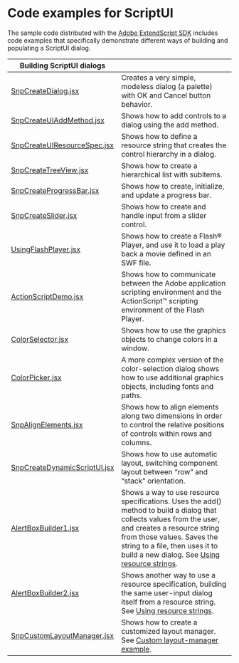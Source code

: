 # Code examples for ScriptUI

The sample code distributed with the [Adobe ExtendScript SDK](https://github.com/Adobe-CEP/CEP-Resources/tree/master/ExtendScript-Toolkit) includes code examples that specifically
demonstrate different ways of building and populating a ScriptUI dialog.

| **Building ScriptUI dialogs**                                                                                                                               |                                                                                                                                                                                                                                                                                                                           |
|-------------------------------------------------------------------------------------------------------------------------------------------------------------|---------------------------------------------------------------------------------------------------------------------------------------------------------------------------------------------------------------------------------------------------------------------------------------------------------------------------|
| [SnpCreateDialog.jsx](https://github.com/Adobe-CEP/CEP-Resources/blob/master/ExtendScript-Toolkit/Samples/javascript/SnpCreateDialog.jsx)                   | Creates a very simple, modeless dialog (a palette) with OK and Cancel button behavior.                                                                                                                                                                                                                                    |
| [SnpCreateUIAddMethod.jsx](https://github.com/Adobe-CEP/CEP-Resources/blob/master/ExtendScript-Toolkit/Samples/javascript/SnpCreateUIAddMethod.jsx)         | Shows how to add controls to a dialog using the add method.                                                                                                                                                                                                                                                               |
| [SnpCreateUIResourceSpec.jsx](https://github.com/Adobe-CEP/CEP-Resources/blob/master/ExtendScript-Toolkit/Samples/javascript/SnpCreateUIResourceSpec.jsx)   | Shows how to define a resource string that creates the control hierarchy in a dialog.                                                                                                                                                                                                                                     |
| [SnpCreateTreeView.jsx](https://github.com/Adobe-CEP/CEP-Resources/blob/master/ExtendScript-Toolkit/Samples/javascript/SnpCreateTreeView.jsx)               | Shows how to create a hierarchical list with subitems.                                                                                                                                                                                                                                                                    |
| [SnpCreateProgressBar.jsx](https://github.com/Adobe-CEP/CEP-Resources/blob/master/ExtendScript-Toolkit/Samples/javascript/SnpCreateProgressBar.jsx)         | Shows how to create, initialize, and update a progress bar.                                                                                                                                                                                                                                                               |
| [SnpCreateSlider.jsx](https://github.com/Adobe-CEP/CEP-Resources/blob/master/ExtendScript-Toolkit/Samples/javascript/SnpCreateSlider.jsx)                   | Shows how to create and handle input from a slider control.                                                                                                                                                                                                                                                               |
| [UsingFlashPlayer.jsx](https://github.com/Adobe-CEP/CEP-Resources/blob/master/ExtendScript-Toolkit/Samples/javascript/UsingFlashPlayer.jsx)                 | Shows how to create a Flash® Player, and use it to load a play back a movie defined in an SWF file.                                                                                                                                                                                                                       |
| [ActionScriptDemo.jsx](https://github.com/Adobe-CEP/CEP-Resources/blob/master/ExtendScript-Toolkit/Samples/javascript/ActionScriptDemo.jsx)                 | Shows how to communicate between the Adobe application scripting environment and the ActionScript™ scripting environment of the Flash Player.                                                                                                                                                                             |
| [ColorSelector.jsx](https://github.com/Adobe-CEP/CEP-Resources/blob/master/ExtendScript-Toolkit/Samples/javascript/ColorSelector.jsx)                       | Shows how to use the graphics objects to change colors in a window.                                                                                                                                                                                                                                                       |
| [ColorPicker.jsx](https://github.com/Adobe-CEP/CEP-Resources/blob/master/ExtendScript-Toolkit/Samples/javascript/ColorPicker.jsx)                           | A more complex version of the color-selection dialog shows how to use additional graphics objects, including fonts and paths.                                                                                                                                                                                             |
| [SnpAlignElements.jsx](https://github.com/Adobe-CEP/CEP-Resources/blob/master/ExtendScript-Toolkit/Samples/javascript/SnpAlignElements.jsx)                 | Shows how to align elements along two dimensions in order to control the relative positions of controls within rows and columns.                                                                                                                                                                                          |
| [SnpCreateDynamicScriptUI.jsx](https://github.com/Adobe-CEP/CEP-Resources/blob/master/ExtendScript-Toolkit/Samples/javascript/SnpCreateDynamicScriptUI.jsx) | Shows how to use automatic layout, switching component layout between “row” and “stack” orientation.                                                                                                                                                                                                                      |
| [AlertBoxBuilder1.jsx](https://github.com/Adobe-CEP/CEP-Resources/blob/master/ExtendScript-Toolkit/Samples/javascript/AlertBoxBuilder1.jsx)                 | Shows a way to use resource specifications. Uses the add() method to build a dialog that collects values from the user, and creates a resource string from those values. Saves the string to a file, then uses it to build a new dialog. See [Using resource strings](resource-specifications.md#using-resource-strings). |
| [AlertBoxBuilder2.jsx](https://github.com/Adobe-CEP/CEP-Resources/blob/master/ExtendScript-Toolkit/Samples/javascript/AlertBoxBuilder2.jsx)                 | Shows another way to use a resource specification, building the same user-input dialog itself from a resource string. See [Using resource strings](resource-specifications.md#using-resource-strings).                                                                                                                    |
| [SnpCustomLayoutManager.jsx](https://github.com/Adobe-CEP/CEP-Resources/blob/master/ExtendScript-Toolkit/Samples/javascript/SnpCustomLayoutManager.jsx)     | Shows how to create a customized layout manager. See [Custom layout-manager example](automatic-layout.md#custom-layout-manager-example).                                                                                                                                                                                  |
